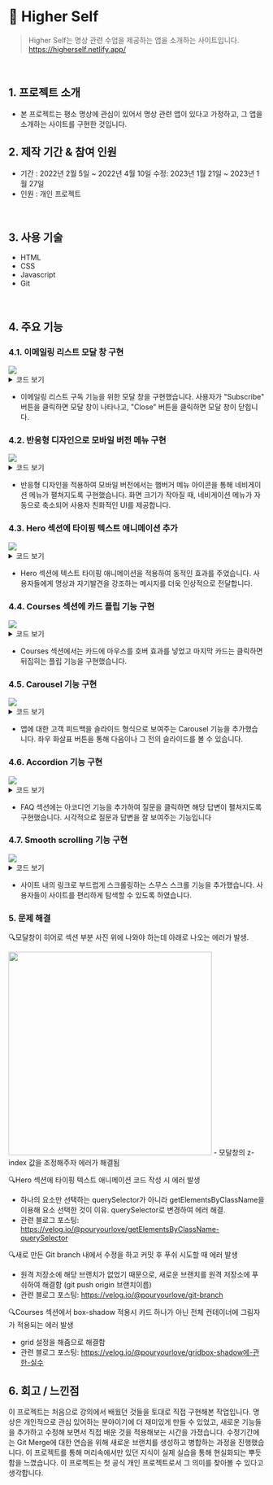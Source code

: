 # :pushpin: Higher Self
> Higher Self는 명상 관련 수업을 제공하는 앱을 소개하는 사이트입니다. 
>https://higherself.netlify.app/

</br>

## 1. 프로젝트 소개
  - 본 프로젝트는 평소 명상에 관심이 있어서 명상 관련 앱이 있다고 가정하고, 그 앱을 소개하는 사이트를 구현한 것입니다. 
  
## 2. 제작 기간 & 참여 인원
- 기간 : 2022년 2월 5일 ~ 2022년 4월 10일 수정: 2023년 1월 21일 ~ 2023년 1월 27일
- 인원 : 개인 프로젝트

</br>

## 3. 사용 기술

  -  HTML
  -  CSS
  -  Javascript
  -  Git

</br>

## 4. 주요 기능

### 4.1. 이메일링 리스트 모달 창 구현
<img src="https://user-images.githubusercontent.com/90593162/228273346-be1e577f-6f4b-42ba-abee-a70725377415.gif">

<details>
<summary>코드 보기</summary>
<div markdown="1">

``` 
     <div id="myModal" class="modal">
        <div class="modal-content">
          <section class="email-section grid" id="subscribe">
            <div class="email-box">
              <button class="modal-close-btn" id="close">X</button>
              <h1>Subscribe Now</h1>
              <span>Get notified about the next update</span>

              <form action="#">
                <input type="text" name="name" placeholder="Name" />
                <input
                  type="email"
                  name="email-address"
                  placeholder="Email Address"
                />
                <button type="submit">Subscribe</button>
              </form>
            </div>
          </section>
        </div>
      </div>

      <div id="overlay" class="overlay"></div>

```
</div>
</details>

- 이메일링 리스트 구독 기능을 위한 모달 창을 구현했습니다. 사용자가 "Subscribe" 버튼을 클릭하면 모달 창이 나타나고, "Close" 버튼을 클릭하면 모달 창이 닫힙니다.


### 4.2. 반응형 디자인으로 모바일 버전 메뉴 구현
<img src="https://user-images.githubusercontent.com/90593162/228281628-fc6c9c57-4427-4754-8708-4d84340ffdae.gif">
<details>
<summary>코드 보기</summary>
<div markdown="1">

``` 
  const btnNavEl = document.querySelector(".btn-mobile-nav");
  const headerEl = document.querySelector(".header");

  btnNavEl.addEventListener("click", function () {
  headerEl.classList.toggle("nav-open");
});
  

```
</div>
</details>

- 반응형 디자인을 적용하여 모바일 버전에서는 햄버거 메뉴 아이콘을 통해 네비게이션 메뉴가 펼쳐지도록 구현했습니다. 화면 크기가 작아질 때, 네비게이션 메뉴가 자동으로 축소되어 사용자 친화적인 UI를 제공합니다.
  
### 4.3. Hero 섹션에 타이핑 텍스트 애니메이션 추가
<img src="https://user-images.githubusercontent.com/90593162/228287268-be919905-beb5-46f7-92e4-a57804976196.gif">

<details>
<summary>코드 보기</summary>
<div markdown="1">

``` 
   const heroTyping = "Meditate for self-discovery and potential.";
   const element = document.querySelector(".heading-primary");

  //The current index of the text being displayed
  let index = 0;
  const interval = setInterval(() => {
  //update the heroTyping
  element.textContent = heroTyping.slice(0, index);
  index++;
  //if all the text has been displayed, clear the interval
  if (index > heroTyping.length) {
    clearInterval(interval);
    }
  }, 100);  

```
</div>
</details>

- Hero 섹션에 텍스트 타이핑 애니메이션을 적용하여 동적인 효과를 주었습니다. 사용자들에게 명상과 자기발견을 강조하는 메시지를 더욱 인상적으로 전달합니다.
  
### 4.4. Courses 섹션에 카드 플립 기능 구현
<img src="https://user-images.githubusercontent.com/90593162/228441762-801d7f51-566f-42f1-9a29-be7a41bf7083.gif">

<details>
<summary>코드 보기</summary>
<div markdown="1">

``` 
  function flipFunction() {
    let myElement = document.getElementById("theCard");
    myElement.classList.toggle("flipper");
  }  

```
</div>
</details>

- Courses 섹션에서는 카드에 마우스를 호버 효과를 넣었고 마지막 카드는 클릭하면  뒤집히는 플립 기능을 구현했습니다. 

### 4.5. Carousel 기능 구현
<img src="https://user-images.githubusercontent.com/90593162/228446103-65e3531b-f709-4e57-bc9c-489d164b7066.gif">

<details>
<summary>코드 보기</summary>
<div markdown="1">

``` 
const testimonials = [
  {
    id: 1,
    name: "Mellisa",
    img: "https://i.postimg.cc/qMyJzWmH/testimonial-2.jpg",
    text: "HigherSelf is great! It offers a wide variety of guided meditations that cater to different emotions and needs. The audio-guided meditations are led by professional and soothing voices. The progress tracking feature helps me stay consistent with my practice. Overall, it has been a great tool for improving my mental well-being.",
  },

  {
    id: 2,
    name: "David",
    img: "https://i.postimg.cc/XJjG84z5/testimonial-3.jpg",
    text: "HigherSelf offers a wide range of guided meditations that cater to different emotions and needs. The audio-guided meditations are led by professional and soothing voices. The progress tracking feature is also great for keeping me motivated and consistent. I highly recommend this app to anyone looking to improve their mental well-being.",
  },
  {
    id: 3,
    name: "John",
    img: "https://i.postimg.cc/YChCt8vJ/avatar-e278114ff56fefeca5b1d16823f204f4.jpg",
    text: "I was skeptical about higherSelf but this one exceeded my expectations.I would highly recommend this app to anyone looking to integrate meditation into their daily routine.",
  },
];

// select items
const img = document.getElementById("person-img");
console.log(img);
const text = document.getElementById("info");
const name = document.getElementById("author");

const leftBtn = document.querySelector(".btn--left");
const rightBtn = document.querySelector(".btn--right");

//set starting item

let currentItem = 0;

//load initial item
window.addEventListener("DOMContentLoaded", function () {
  showPerson();
});

//show person based on item

function showPerson() {
  const item = testimonials[currentItem];
  img.src = item.img;
  author.textContent = item.name;
  info.textContent = item.text;
}

//show next person

rightBtn.addEventListener("click", function () {
  currentItem++;
  if (currentItem > testimonials.length - 1) {
    currentItem = 0;
  }
  showPerson(currentItem);
});

//show previous person

leftBtn.addEventListener("click", function () {
  currentItem--;
  if (currentItem < 0) {
    currentItem = testimonials.length - 1;
  }
  showPerson(currentItem);
});

```
</div>
</details>

- 앱에 대한 고객 피드백을 슬라이드 형식으로 보여주는 Carousel 기능을 추가했습니다. 좌우 화살표 버튼을 통해 다음이나 그 전의 슬라이드를 볼 수 있습니다.
  
### 4.6. Accordion 기능 구현
<img src="https://user-images.githubusercontent.com/90593162/228459135-8ad50166-e040-47df-a555-9e5159d9094d.gif">

<details>
<summary>코드 보기</summary>
<div markdown="1">

``` 
const questions = document.querySelectorAll(".item");

questions.forEach(function (question) {
  const btn = question.querySelector(".open-icon");
  const closeBtn = question.querySelector(".close-icon");

  btn.addEventListener("click", function () {
    questions.forEach(function (item) {
      if (item !== questions) {
        item.classList.remove("open");
      }
    });
  });

  btn.addEventListener("click", function () {
    question.classList.toggle("open");
  });

  closeBtn.addEventListener("click", function () {
    question.classList.remove("open");
  });
});

```
</div>
</details> 

- FAQ 섹션에는 아코디언 기능을 추가하여 질문을 클릭하면 해당 답변이 펼쳐지도록 구현했습니다.  시각적으로 질문과 답변을 잘 보여주는 기능입니다

### 4.7. Smooth scrolling 기능 구현

<img src="https://user-images.githubusercontent.com/90593162/228462806-0afe6a51-401b-4945-b4fe-5875a2dd1e7a.gif">

<details>
<summary>코드 보기</summary>
<div markdown="1">
    
``` 
 // 1)select all links

    const allLinks = document.querySelectorAll("a:link");

// 2)select each link and prevent default
  
    allLinks.forEach(function (link) {
    link.addEventListener("click", function (e) {
    e.preventDefault();
    const href = link.getAttribute("href");

    // scroll back to top
    if (href === "#")
      window.scrollTo({
        top: 0,
        behavior: "smooth",
      });

    // Scroll to other links
    if (href !== "#" && href.startsWith("#")) {
      const sectionEl = document.querySelector(href);
      sectionEl.scrollIntoView({ behavior: "smooth" });

      //Close mbile navigation
      if (link.classList.contains("main-nav-link"))
        headerEl.classList.toggle("nav-open");
    }
  });
});
```
</div>
</details>  

- 사이트 내의 링크로 부드럽게 스크롤링하는 스무스 스크롤 기능을 추가했습니다. 사용자들이 사이트를 편리하게 탐색할 수 있도록 하였습니다.

### 5. 문제 해결
🔍모달창이 히어로 섹션 부분 사진 위에 나와야 하는데 아래로 나오는 에러가 발생.

<img src="https://velog.velcdn.com/images/pouryourlove/post/ca8322f6-219f-45ea-8e7c-49672ad425ec/image.png" width="400px">
- 모달창의 z-index 값을 조정해주자 에러가 해결됨
 
🔍Hero 섹션에 타이핑 텍스트 애니메이션 코드 작성 시 에러 발생

- 하나의 요소만 선택하는 querySelector가 아니라 getElementsByClassName을 이용해 요소 선택한 것이 이유. querySelector로 변경하여 에러 해결.
- 관련 블로그 포스팅: https://velog.io/@pouryourlove/getElementsByClassName-querySelector 

🔍새로 만든 Git branch 내에서 수정을 하고 커밋 후 푸쉬 시도할 때 에러 발생

- 원격 저장소에 해당 브랜치가 없었기 때문으로, 새로운 브랜치를 원격 저장소에 푸쉬하여 해결함 (git push origin 브랜치이름)
- 관련 블로그 포스팅: https://velog.io/@pouryourlove/git-branch

🔍Courses 섹션에서 box-shadow 적용시 카드 하나가 아닌 전체 컨테이너에 그림자가 적용되는 에러 발생

- grid 설정을 해줌으로 해결함
- 관련 블로그 포스팅: https://velog.io/@pouryourlove/gridbox-shadow에-관한-실수

## 6. 회고 / 느낀점
이 프로젝트는 처음으로 강의에서 배웠던 것들을 토대로 직접 구현해본 작업입니다. 명상은 개인적으로 관심 있어하는 분야이기에 더 재미있게 만들 수 있었고, 새로운 기능들을 추가하고 수정해 보면서 직접 배운 것을 적용해보는 시간을 가졌습니다. 수정기간에는 Git Merge에 대한 연습을 위해 새로운 브랜치를 생성하고 병합하는 과정을 진행했습니다. 이 프로젝트를 통해 머리속에서만 있던 지식이 실제 실습을 통해 현실화되는 뿌듯함을 느꼈습니다. 이 프로젝트는 첫 공식 개인 프로젝트로서 그 의미를 찾아볼 수 있다고 생각합니다. 



